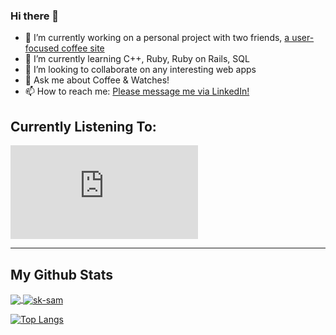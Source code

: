### Hi there 👋

- 🔭 I’m currently working on a personal project with two friends, [a user-focused coffee site](https://fierce-spire-33970.herokuapp.com/)
- 🌱 I’m currently learning C++, Ruby, Ruby on Rails, SQL
- 👯 I’m looking to collaborate on any interesting web apps
- 💬 Ask me about Coffee & Watches!
- 📫 How to reach me: [Please message me via LinkedIn!](https://www.linkedin.com/in/samuel-horishin-yeo/)

## Currently Listening To: 
[![Spotify](https://novatorem-gr49jdq44.vercel.app/api/spotify.py)](https://open.spotify.com/user/sk-sam)

---
## My Github Stats

<a href="https://github.com/sk-sam">
  <img align="center" src="https://github-readme-stats.vercel.app/api/top-langs/?username=sk-sam&hide=CMAKE,HTML&&theme=tokyonight" />
</a>

<a href="https://github.com/sk-sam"> 
  <img align="center" src="https://github-readme-stats.vercel.app/api?username=sk-sam&show_icons=true&theme=tokyonight" alt="sk-sam" />
</a>

[![Top Langs](https://github-readme-stats.vercel.app/api/top-langs/?username=sk-sam&theme=tokyonight)](https://github.com/anuraghazra/github-readme-stats)
